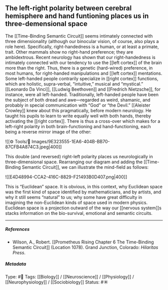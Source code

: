 ## The left-right polarity between cerebral hemisphere and hand funtioning places us in three-demensional space  # 

The [[Time-Binding Semantic Circuit]] seems intimately connected with three dimensionality (although our binocular vision, of course, also plays a role here). Specifically, right-handedness is a human, or at least a primate, trait. Other mammals show no right-hand preference; they are ambidextrous. Recent neurology has shown that our right-handedness is intimately connected with our tendency to use the [[left cortex]] of the brain more than the right. Thus, there is a genetic (hard-wired) preference, in most humans, for right-handed manipulations and [[left cortex]] mentations. Some left-handed people contrarily specialize in [[right cortex]] functions, which are holistic, supra-verbal, “intuitive,” musical and “mystical.” [[Leonardo Da Vinci]], [[Ludwig Beethoven]] and [[Fredrich Nietzsche]], for instance, were all left-handed. Traditionally, left-handed people have been the subject of both dread and awe—regarded as weird, shamanic, and probably in special communication with “God” or “the Devil.” [[Aleister Crowley]] knew about this pragmatically, before modern neurology. He taught his pupils to learn to write equally well with both hands, thereby activating the [[right cortex]]. There is thus a cross-over which makes for a left-right polarity in both brain-functioning and hand-functioning, each being a reverse mirror image of the other:

![[⚙️ Tools/📸 Images/9E323555-1EA6-404B-BB70-87CFB4A874C3.jpeg|400]]

This double (and reversed) right-left polarity places us neurologically in three-dimensional space. Rearranging our diagram and adding the [[Time-Binding Semantic Circuit]], we can illustrate the mind-field as follows:

![[E4D48994-CCA2-416C-8829-F21493B0D407.png|400]]

This is “Euclidean” space. It is obvious, in this context, why Euclidean space was the first kind of space identified by mathematicians, and by artists, and why it still seems “natural” to us; why some have great difficulty in imagining the non-Euclidean kinds of space used in modern physics. Euclidean space is a projection outward of the way our [[nervous system]]s stacks information on the bio-survival, emotional and semantic circuits.

___

##### References

- Wilson, A., Robert. [[Prometheus Rising Chapter 6 The Time-Binding Semantic Circuit]] (Location 1078). Grand Junction, Colorado: _Hilaritas Press_.

##### Metadata

Type: #🔴 
Tags: [[Biology]] / [[Neuroscience]] / [[Physiology]] / [[Neurophysiology]] / [[Sociobiology]] 
Status: #☀️ 
